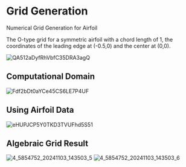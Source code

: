 # Grid Generation
Numerical Grid Generation for Airfoil

The O-type grid for a symmetric airfoil with a chord length of 1, the coordinates of the leading edge at (-0.5,0) and the center at (0,0).

![QA512aDyfRhVbfC35DRA3agQ](https://github.com/user-attachments/assets/00600e50-94a4-49b7-92f8-f27df8892a8f)

## Computational Domain

![Fdf2bDt0aYCe45CS6LE7P4UF](https://github.com/user-attachments/assets/6b5c18e7-4130-46c7-83de-5732e417cfe7)

## Using Airfoil Data

![eHUPJCP5Y0TKD3TVUFhd5S51](https://github.com/user-attachments/assets/f7842087-dc19-4861-aca1-dc6c753c8a27)

## Algebraic Grid Result

![4_5854752_20241103_143503_5](https://github.com/user-attachments/assets/401f60f6-6386-410c-935e-fa8cffa8b0de)
![4_5854752_20241103_143503_6](https://github.com/user-attachments/assets/00f19885-9da8-4eac-9539-824acd4fdd67)
